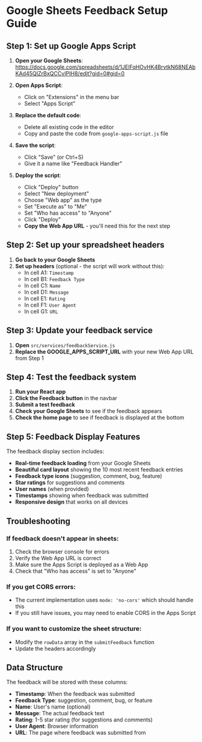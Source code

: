 # Google Sheets Feedback Setup Guide

## Step 1: Set up Google Apps Script

1. **Open your Google Sheets**: https://docs.google.com/spreadsheets/d/1JElFqHOvHK4BrvtkN68NEAbKAd45QIZrBxQCCvlPIH8/edit?gid=0#gid=0

2. **Open Apps Script**:
   - Click on "Extensions" in the menu bar
   - Select "Apps Script"

3. **Replace the default code**:
   - Delete all existing code in the editor
   - Copy and paste the code from `google-apps-script.js` file

4. **Save the script**:
   - Click "Save" (or Ctrl+S)
   - Give it a name like "Feedback Handler"

5. **Deploy the script**:
   - Click "Deploy" button
   - Select "New deployment"
   - Choose "Web app" as the type
   - Set "Execute as" to "Me"
   - Set "Who has access" to "Anyone"
   - Click "Deploy"
   - **Copy the Web App URL** - you'll need this for the next step

## Step 2: Set up your spreadsheet headers

1. **Go back to your Google Sheets**
2. **Set up headers** (optional - the script will work without this):
   - In cell A1: `Timestamp`
   - In cell B1: `Feedback Type`
   - In cell C1: `Name`
   - In cell D1: `Message`
   - In cell E1: `Rating`
   - In cell F1: `User Agent`
   - In cell G1: `URL`

## Step 3: Update your feedback service

1. **Open** `src/services/feedbackService.js`
2. **Replace the GOOGLE_APPS_SCRIPT_URL** with your new Web App URL from Step 1

## Step 4: Test the feedback system

1. **Run your React app**
2. **Click the Feedback button** in the navbar
3. **Submit a test feedback**
4. **Check your Google Sheets** to see if the feedback appears
5. **Check the home page** to see if feedback is displayed at the bottom

## Step 5: Feedback Display Features

The feedback display section includes:
- **Real-time feedback loading** from your Google Sheets
- **Beautiful card layout** showing the 10 most recent feedback entries
- **Feedback type icons** (suggestion, comment, bug, feature)
- **Star ratings** for suggestions and comments
- **User names** (when provided)
- **Timestamps** showing when feedback was submitted
- **Responsive design** that works on all devices

## Troubleshooting

### If feedback doesn't appear in sheets:
1. Check the browser console for errors
2. Verify the Web App URL is correct
3. Make sure the Apps Script is deployed as a Web App
4. Check that "Who has access" is set to "Anyone"

### If you get CORS errors:
- The current implementation uses `mode: 'no-cors'` which should handle this
- If you still have issues, you may need to enable CORS in the Apps Script

### If you want to customize the sheet structure:
- Modify the `rowData` array in the `submitFeedback` function
- Update the headers accordingly

## Data Structure

The feedback will be stored with these columns:
- **Timestamp**: When the feedback was submitted
- **Feedback Type**: suggestion, comment, bug, or feature
- **Name**: User's name (optional)
- **Message**: The actual feedback text
- **Rating**: 1-5 star rating (for suggestions and comments)
- **User Agent**: Browser information
- **URL**: The page where feedback was submitted from 